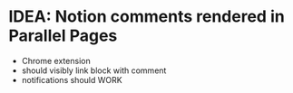 
# IDEA: Notion comments rendered in Parallel Pages

- Chrome extension
- should visibly link block with comment
- notifications should WORK